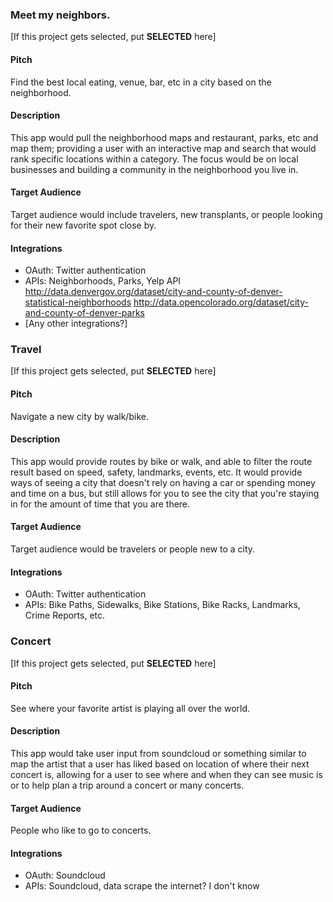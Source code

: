 ### Meet my neighbors.

[If this project gets selected, put **SELECTED** here]

#### Pitch

Find the best local eating, venue, bar, etc in a city based on the neighborhood.

#### Description

This app would pull the neighborhood maps and restaurant, parks, etc and map them;
providing a user with an interactive map and search that would rank specific
locations within a category. The focus would be on local businesses and building
a community in the neighborhood you live in.

#### Target Audience

Target audience would include travelers, new transplants, or people looking for
their new favorite spot close by.

#### Integrations

* OAuth: Twitter authentication
* APIs: Neighborhoods, Parks, Yelp API
http://data.denvergov.org/dataset/city-and-county-of-denver-statistical-neighborhoods
http://data.opencolorado.org/dataset/city-and-county-of-denver-parks
* [Any other integrations?]


### Travel

[If this project gets selected, put **SELECTED** here]

#### Pitch

Navigate a new city by walk/bike.

#### Description

This app would provide routes by bike or walk, and able to filter the route
result based on speed, safety, landmarks, events, etc. It would provide ways of
seeing a city that doesn't rely on having a car or spending money and time on a
bus, but still allows for you to see the city that you're staying in for the
amount of time that you are there.

#### Target Audience

Target audience would be travelers or people new to a city.

#### Integrations

* OAuth: Twitter authentication
* APIs: Bike Paths, Sidewalks, Bike Stations, Bike Racks, Landmarks, Crime
Reports, etc.


### Concert

[If this project gets selected, put **SELECTED** here]

#### Pitch

See where your favorite artist is playing all over the world.

#### Description

This app would take user input from soundcloud or something similar to map the
artist that a user has liked based on location of where their next concert is,
allowing for a user to see where and when they can see music is or to help plan
a trip around a concert or many concerts.

#### Target Audience

People who like to go to concerts.

#### Integrations

* OAuth: Soundcloud
* APIs: Soundcloud, data scrape the internet? I don't know

